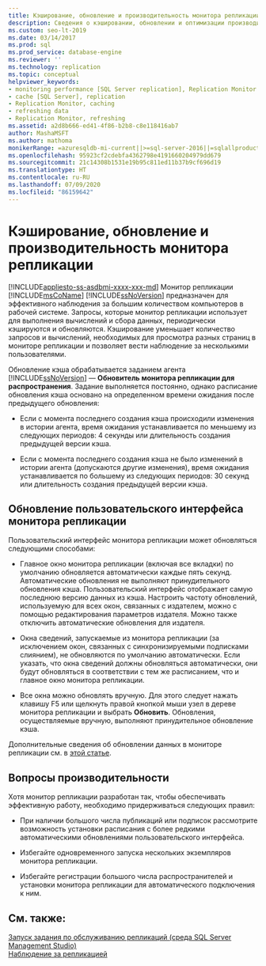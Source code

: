 ```yaml
---
title: Кэширование, обновление и производительность монитора репликации
description: Сведения о кэшировании, обновлении и оптимизации производительности монитора репликации в SQL Server Management Studio (SSMS).
ms.custom: seo-lt-2019
ms.date: 03/14/2017
ms.prod: sql
ms.prod_service: database-engine
ms.reviewer: ''
ms.technology: replication
ms.topic: conceptual
helpviewer_keywords:
- monitoring performance [SQL Server replication], Replication Monitor
- cache [SQL Server], replication
- Replication Monitor, caching
- refreshing data
- Replication Monitor, refreshing
ms.assetid: a2d8b666-ed41-4f86-b2b8-c8e118416ab7
author: MashaMSFT
ms.author: mathoma
monikerRange: =azuresqldb-mi-current||>=sql-server-2016||=sqlallproducts-allversions
ms.openlocfilehash: 95923cf2cdebfa4362798e4191660204979dd679
ms.sourcegitcommit: 21c14308b1531e19b95c811ed11b37b9cf696d19
ms.translationtype: HT
ms.contentlocale: ru-RU
ms.lasthandoff: 07/09/2020
ms.locfileid: "86159642"
---
```

# <a name="caching-refresh-and-replication-monitor-performance"></a>Кэширование, обновление и производительность монитора репликации
[!INCLUDE[appliesto-ss-asdbmi-xxxx-xxx-md](../../../includes/applies-to-version/sql-asdbmi.md)]
  Монитор репликации [!INCLUDE[msCoName](../../../includes/msconame-md.md)] [!INCLUDE[ssNoVersion](../../../includes/ssnoversion-md.md)] предназначен для эффективного наблюдения за большим количеством компьютеров в рабочей системе. Запросы, которые монитор репликации использует для выполнения вычислений и сбора данных, периодически кэшируются и обновляются. Кэширование уменьшает количество запросов и вычислений, необходимых для просмотра разных страниц в мониторе репликации и позволяет вести наблюдение за несколькими пользователями.  
  
 Обновление кэша обрабатывается заданием агента [!INCLUDE[ssNoVersion](../../../includes/ssnoversion-md.md)] — **Обновитель монитора репликации для распространения**. Задание выполняется постоянно, однако расписание обновления кэша основано на определенном времени ожидания после предыдущего обновления:  
  
-   Если с момента последнего создания кэша происходили изменения в истории агента, время ожидания устанавливается по меньшему из следующих периодов: 4 секунды или длительность создания предыдущей версии кэша.  
  
-   Если с момента последнего создания кэша не было изменений в истории агента (допускаются другие изменения), время ожидания устанавливается по большему из следующих периодов: 30 секунд или длительность создания предыдущей версии кэша.  
  
## <a name="refreshing-the-replication-monitor-user-interface"></a>Обновление пользовательского интерфейса монитора репликации  
 Пользовательский интерфейс монитора репликации может обновляться следующими способами:  
  
-   Главное окно монитора репликации (включая все вкладки) по умолчанию обновляется автоматически каждые пять секунд. Автоматические обновления не выполняют принудительного обновления кэша. Пользовательский интерфейс отображает самую последнюю версию данных из кэша. Настроить частоту обновлений, используемую для всех окон, связанных с издателем, можно с помощью редактирования параметров издателя. Можно также отключить автоматические обновления для издателя.  
  
-   Окна сведений, запускаемые из монитора репликации (за исключением окон, связанных с синхронизируемыми подписками слиянием), не обновляются по умолчанию автоматически. Если указать, что окна сведений должны обновляться автоматически, они будут обновляться в соответствии с тем же расписанием, что и главное окно монитора репликации.  
  
-   Все окна можно обновлять вручную. Для этого следует нажать клавишу F5 или щелкнуть правой кнопкой мыши узел в дереве монитора репликации и выбрать **Обновить**. Обновления, осуществляемые вручную, выполняют принудительное обновление кэша.  
  
 Дополнительные сведения об обновлении данных в мониторе репликации см. в [этой статье](../../../relational-databases/replication/monitor/refresh-data-in-replication-monitor.md).  
  
## <a name="performance-considerations"></a>Вопросы производительности  
 Хотя монитор репликации разработан так, чтобы обеспечивать эффективную работу, необходимо придерживаться следующих правил:  
  
-   При наличии большого числа публикаций или подписок рассмотрите возможность установки расписания с более редкими автоматическими обновлениями пользовательского интерфейса.  
  
-   Избегайте одновременного запуска нескольких экземпляров монитора репликации.  
  
-   Избегайте регистрации большого числа распространителей и установки монитора репликации для автоматического подключения к ним.  
  
## <a name="see-also"></a>См. также:  
 [Запуск задания по обслуживанию репликаций (среда SQL Server Management Studio)](../../../relational-databases/replication/administration/run-replication-maintenance-jobs-sql-server-management-studio.md)   
 [Наблюдение за репликацией](../../../relational-databases/replication/monitor/monitoring-replication.md)  
  
  
